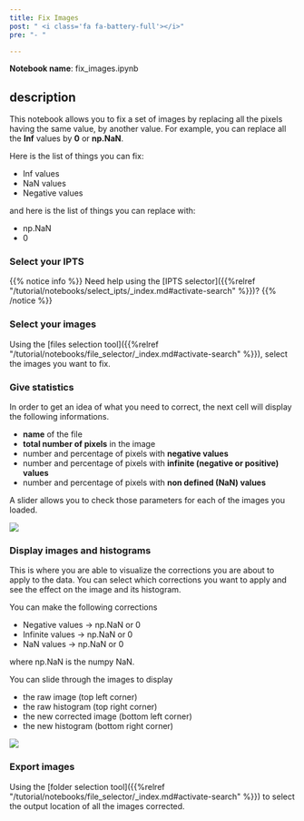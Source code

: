 ```yaml
---
title: Fix Images
post: " <i class='fa fa-battery-full'></i>"
pre: "- "

---
```


**Notebook name**: fix_images.ipynb

## description

This notebook allows you to fix a set of images by replacing all the pixels having the 
same value, by another value. For example, you can replace all the **Inf** values 
by **0** or **np.NaN**. 

Here is the list of things you can fix:

* Inf values
* NaN values
* Negative values

and here is the list of things you can replace with:

* np.NaN
* 0

### Select your IPTS

{{% notice info %}}
Need help using the [IPTS selector]({{%relref "/tutorial/notebooks/select_ipts/_index.md#activate-search" %}})?
{{% /notice %}}

### Select your images

Using the [files selection tool]({{%relref "/tutorial/notebooks/file_selector/_index.md#activate-search" %}}), 
select the images you want to fix.

### Give statistics

In order to get an idea of what you need to correct, the next cell will display the following informations.

* **name** of the file
* **total number of pixels** in the image
* number and percentage of pixels with **negative values**
* number and percentage of pixels with **infinite (negative or positive) values**
* number and percentage of pixels with **non defined (NaN) values**

A slider allows you to check those parameters for each of the images you loaded.

<img src='/tutorial/notebooks/fix_images/images/statistics.png' />

### Display images and histograms

This is where you are able to visualize the corrections you are about to apply to the data. You can 
select which corrections you want to apply and see the effect on the image and its histogram.

You can make the following corrections

* Negative values -> np.NaN or 0
* Infinite values -> np.NaN or 0
* NaN values -> np.NaN or 0

where np.NaN is the numpy NaN.

You can slide through the images to display

* the raw image (top left corner)
* the raw histogram (top right corner)
* the new corrected image (bottom left corner)
* the new histogram (bottom right corner)   

<img src='/tutorial/notebooks/fix_images/images/histogram.png' />

### Export images

Using the [folder selection tool]({{%relref "/tutorial/notebooks/file_selector/_index.md#activate-search" %}}) to 
select the output location of all the images corrected.

